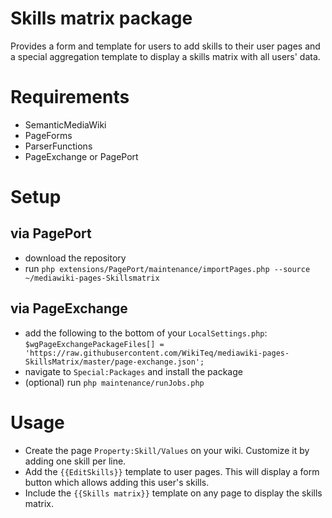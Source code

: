 # Skills matrix package

Provides a form and template for users to add skills to their user pages and a special aggregation
template to display a skills matrix with all users' data.

# Requirements

* SemanticMediaWiki
* PageForms
* ParserFunctions
* PageExchange or PagePort

# Setup

## via PagePort 

* download the repository
* run `php extensions/PagePort/maintenance/importPages.php --source ~/mediawiki-pages-Skillsmatrix`

## via PageExchange

* add the following to the bottom of your `LocalSettings.php`: `$wgPageExchangePackageFiles[] = 'https://raw.githubusercontent.com/WikiTeq/mediawiki-pages-SkillsMatrix/master/page-exchange.json';`
* navigate to `Special:Packages` and install the package
* (optional) run `php maintenance/runJobs.php`

# Usage
* Create the page `Property:Skill/Values` on your wiki. Customize it by adding one skill per line.
* Add the `{{EditSkills}}` template to user pages. This will display a form button which allows adding this user's skills.
* Include the `{{Skills matrix}}` template on any page to display the skills matrix.
